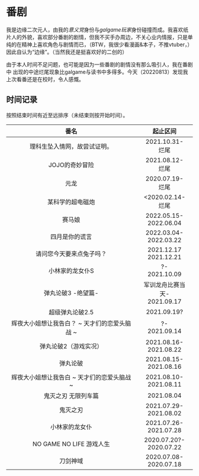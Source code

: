 # 番剧
我是边缘二次元人，由我的*意义党*身份与*galgame玩家*身份碰撞而成。我喜欢纸片人的外貌，喜欢<span class="heimu" title="你知道的太多了">部分</span>番剧的剧情，但我不买手办周边，不关心业内情报，只是单纯的在精神上喜欢角色与剧情而已，（BTW，我很少看漫画&本子，不推vtuber，）因此自认为“边缘”。（当然我还是挺喜欢好的二创的）

由于本人时间不足问题，也可能是因为一些番剧的剧情没有那么吸引人，我在番剧中 出现的中途烂尾现象比galgame与读书中多得多。今天（20220813）发现我上次看番还是在校时，令人感慨。
## 时间记录
按照结束时间有近至远排序（未结束则按开始时间）。

|番名|起止区间|
| :--: | :--: |
|理科生坠入情网，故尝试证明。<Badge type="tip" text="第一季" vertical="top" />|2021.10.31-<br/>烂尾|
|JOJO的奇妙冒险<Badge type="tip" text="第一季" vertical="top" />|2021.08.12-<br/>烂尾|
|元龙|2020.07.19-<br/>烂尾|
|某科学的超电磁炮<Badge type="tip" text="第一季" vertical="top" />|<2020.02.14-<br/>烂尾|
|赛马娘<Badge type="tip" text="第一季" vertical="top" />|2022.05.15-<br/>2022.06.04|
|四月是你的谎言|2022.03.04-<br/>2022.03.22|
|请问您今天要来点兔子吗？<Badge type="tip" text="第一季" vertical="top" />|2021.12.17<br/>2021.12.21|
|小林家的龙女仆S<Badge type="warning" text="第二季" vertical="top" />|?-<br/>2021.10.09|
|弹丸论破3 -绝望篇-<Badge type="danger" text="第三季" vertical="top" />|军训龙舟比赛当天-<br/>2021.09.17|
|超级弹丸论破2.5 <Badge type="tip" text="番外" vertical="top" />|2021.09.19?|
|辉夜大小姐想让我告白？ ~ 天才们的恋爱头脑战 ~<Badge type="warning" text="第二季" vertical="top" />|?-<br/>2021.09.14|
|弹丸论破2（游戏实况）<Badge type="warning" text="第二季" vertical="top" />|2021.08.16-<br/>2021.08.22|
|弹丸论破<Badge type="tip" text="第一季" vertical="top" />|2021.08.15-<br/>2021.08.16|
|辉夜大小姐想让我告白 ~ 天才们的恋爱头脑战 ~<Badge type="tip" text="第一季" vertical="top" />|2021.08.10-<br/>2021.08.11|
|鬼灭之刃 无限列车篇<Badge type="warning" text="第二季" vertical="top" />|2021.08.04|
|鬼灭之刃<Badge type="tip" text="第一季" vertical="top" />|2021.07.29-<br/>2021.08.02|
|小林家的龙女仆<Badge type="tip" text="第一季" vertical="top" />|2021.07.26-<br/>2021.07.28|
|NO GAME NO LIFE 游戏人生|2020.07.20?-<br/>2020.07.22|
|刀剑神域<Badge type="tip" text="第一季" vertical="top" />|2020.07.08-<br/>2020.07.18|